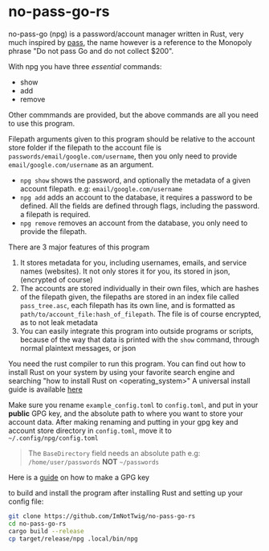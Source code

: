 # no-pass-go-rs
no-pass-go (npg) is a password/account manager written in Rust, very much inspired by [pass](https://www.passwordstore.org/), the name however is a reference to the Monopoly phrase "Do not pass Go and do not collect $200". 

With npg you have three _essential_ commands:
- show
- add
- remove

Other commmands are provided, but the above commands are all you need to use this program.

Filepath arguments given to this program should be relative to the account store folder if the filepath to the account file is `passwords/email/google.com/username`, then you only need to provide `email/google.com/username` as an argument.

- `npg show` shows the password, and optionally the metadata of a given account filepath. e.g: `email/google.com/username`
- `npg add` adds an account to the database, it requires a password to be defined. All the fields are defined through flags, including the password. a filepath is required.
- `npg remove` removes an account from the database, you only need to provide the filepath.

There are 3 major features of this program
1. It stores metadata for you, including usernames, emails, and service names (websites). It not only stores it for you, its stored in json, (encrypted of course)
2. The accounts are stored individually in their own files, which are hashes of the filepath given, the filepaths are stored in an index file called `pass_tree.asc`, each filepath has its own line, and is formatted as `path/to/account_file:hash_of_filepath`. The file is of course encrypted, as to not leak metadata
3. You can easily integrate this program into outside programs or scripts, because of the way that data is printed with the `show` command, through normal plaintext messages, or json

You need the rust compiler to run this program. You can find out how to install Rust on your system by using your favorite search engine and searching "how to install Rust on <operating_system>"
A universal install guide is available [here](https://rustup.rs/#)

Make sure you rename `example_config.toml` to `config.toml`, and put in your **public** GPG key, and the absolute path to where you want to store your account data.
After making renaming and putting in your gpg key and account store directory in `config.toml`, move it to `~/.config/npg/config.toml`
> The `BaseDirectory` field needs an absolute path e.g: `/home/user/passwords` **NOT** `~/passwords`

Here is a [guide](https://access.redhat.com/documentation/en-us/red_hat_enterprise_linux/6/html/security_guide/sect-security_guide-encryption-gpg-creating_gpg_keys_using_the_command_line) on how to make a GPG key

to build and install the program after installing Rust and setting up your config file:
```sh
git clone https://github.com/ImNotTwig/no-pass-go-rs
cd no-pass-go-rs
cargo build --release
cp target/release/npg .local/bin/npg
```
